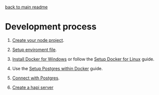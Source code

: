 [back to main readme](./../../README.md)

# Development process

1. [Create your node project](CREATING_NODE_PROJECT.md).

2. [Setup enviroment file](SETUP_ENVIROMENT_FILE.md).

3. [Install Docker for Windows](https://docs.docker.com/get-docker/) or follow the [Setup Docker for Linux](./db/docker/SETUP_DOCKER_FOR_LINUX.md) guide.

4. Use the [Setup Postgres within Docker](./db/docker/SETUP_POSTGRES_WITHIN_DOCKER.md) guide.

5. [Connect with Postgres](./db/POSTGRES.md).

6. [Create a hapi server](./CREATE_HAPI_SERVER.md)